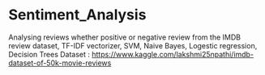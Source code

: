 # Sentiment_Analysis
Analysing reviews whether positive or negative review from the IMDB review dataset, TF-IDF vectorizer, SVM, Naive Bayes, Logestic regression, Decision Trees
Dataset : https://www.kaggle.com/lakshmi25npathi/imdb-dataset-of-50k-movie-reviews
